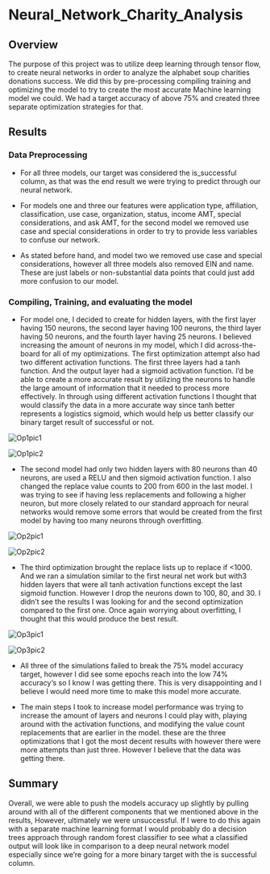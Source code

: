# Neural_Network_Charity_Analysis
## Overview

The purpose of this project was to utilize deep learning through tensor flow, to create neural networks in order to analyze the alphabet soup charities donations success. We did this by pre-processing compiling training and optimizing the model to try to create the most accurate Machine learning model we could. We had a target accuracy of above 75% and created three separate optimization strategies for that. 

## Results

### Data Preprocessing

- For all three models, our target was considered the is_successful column, as that was the end result we were trying to predict through our neural network.

- For models one and three our features were application type, affiliation, classification, use case, organization, status, income AMT, special considerations, and ask AMT, for the second model we removed use case and special considerations in order to try to provide less variables to confuse our network.

- As stated before hand, and model two we removed use case and special considerations, however all three models also removed EIN and name. These are just labels or non-substantial data points that could just add more confusion to our model.

### Compiling, Training, and evaluating the model

- For model one, I decided to create for hidden layers, with the first layer having 150 neurons, the second layer having 100 neurons, the third layer having 50 neurons, and the fourth layer having 25 neurons. I believed increasing the amount of neurons in my model, which I did across-the-board for all of my optimizations. The first optimization attempt also had two different activation functions. The first three layers had a tanh function. And the output layer had a sigmoid activation function. I’d be able to create a more accurate result by utilizing the neurons to handle the large amount of information that it needed to process more effectively. In through using different activation functions I thought that would classify the data in a more accurate way since tanh better represents a logistics sigmoid, which would help us better classify our binary target result of successful or not.

![Op1pic1](url:https://github.com/nicbrownrigg/Neural_Network_Charity_Analysis/blob/main/Op1Pic.png)

![Op1pic2](url:https://github.com/nicbrownrigg/Neural_Network_Charity_Analysis/blob/main/Op1Pic2.png)

- The second model had only two hidden layers with 80 neurons than 40 neurons, are used a RELU and then sigmoid activation function. I also changed the replace value counts to 200 from 600 in the last model. I was trying to see if having less replacements and following a higher neuron, but more closely related to our standard approach for neural networks would remove some errors that would be created from the first model by having too many neurons through overfitting.

![Op2pic1](url:https://github.com/nicbrownrigg/Neural_Network_Charity_Analysis/blob/main/Op2Pic.png)

![Op2pic2](url:https://github.com/nicbrownrigg/Neural_Network_Charity_Analysis/blob/main/Op2Pic2.png)

- The third optimization brought the replace lists up to replace if <1000. And we ran a simulation similar to the first neural net work but with3  hidden layers that were all tanh activation functions except the last sigmoid function. However I drop the neurons down to 100, 80, and 30. I didn’t see the results I was looking for and the second optimization compared to the first one. Once again worrying about overfitting, I thought that this would produce the best result.

![Op3pic1](url:https://github.com/nicbrownrigg/Neural_Network_Charity_Analysis/blob/main/Op3Pic.png)

![Op3pic2](url:https://github.com/nicbrownrigg/Neural_Network_Charity_Analysis/blob/main/Op3Pic2.png)

- All three of the simulations failed to break the 75% model accuracy target, however I did see some epochs reach into the low 74% accuracy‘s so I know I was getting there. This is very disappointing and I believe I would need more time to make this model more accurate.

 - The main steps I took to increase model performance was trying to increase the amount of layers and neurons I could play with, playing around with the activation functions, and modifying the value count replacements that are earlier in the model. these are the three optimizations that I got the most decent results with however there were more attempts than just three. However I believe that the data was getting there.

## Summary

Overall, we were able to push the models accuracy up slightly by pulling around with all of the different components that we mentioned above in the results, However, ultimately we were unsuccessful. If I were to do this again with a separate machine learning format I would probably do a decision trees approach through random forest classifier to see what a classified output will look like in comparison to a deep neural network model especially since we’re going for a more binary target with the is successful column.

